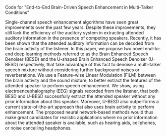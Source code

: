 Code for "End-to-End Brain-Driven Speech Enhancement in Multi-Talker Conditions"


Single-channel speech enhancement algorithms have seen great improvements over the past few years. Despite these improvements, they still lack the efficiency of the auditory system in extracting attended auditory information in the presence of competing speakers. Recently, it has been shown that the attended auditory information can be decoded from the brain activity of the listener. In this paper, we propose two novel end-to-end deep learning methods referred to as the Brain Enhanced Speech Denoiser (BESD) and the U-shaped Brain Enhanced Speech Denoiser (U-BESD) respectively, that take advantage of this fact to denoise a multi-talker speech mixture without considering further background noises or reverberations. We use a Feature-wise Linear Modulation (FiLM) between the brain activity and the sound mixture, to better extract the features of the attended speaker to perform speech enhancement. We show, using electroencephalography (EEG) signals recorded from the listener, that both BESD and U-BESD successfully extract the attended speaker without any prior information about this speaker. Moreover, U-BESD also outperforms a current state-of-the-art approach that also uses brain activity to perform enhancement. The proposed neural network-based methods would thus make great candidates for realistic applications where no prior information about the attended speaker is available, such as hearing aids, cellphones, or noise cancelling headphones.
